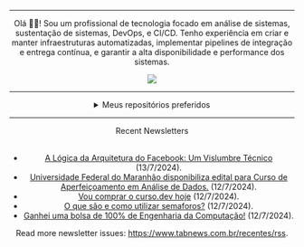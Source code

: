 <div align="center">
<hr>
<p>Olá 👋🏾! Sou um profissional de tecnologia focado em análise de sistemas, sustentação de sistemas, DevOps, e CI/CD. Tenho experiência em criar e manter infraestruturas automatizadas, implementar pipelines de integração e entrega contínua, e garantir a alta disponibilidade e performance dos sistemas.</p>
  <img src="https://media.giphy.com/media/yAGIvCiwPJn5C/giphy.gif">
<hr>
  <details>
  <summary>Meus repositórios preferidos</summary>
  <br />
  Alguns dos meus melhores repositórios:
  <br />
<br />
  <ul><li><a href=https://github.com/KubeNerd/aluratube target="_blank" rel="noopener noreferrer">KubeNerd/aluratube</a> (<b>0</b> ✨ and <b>0</b> 🍴): Aluratube - Desenvolvido durante a imersão React da Alura no final de 2022</li><li><a href=https://github.com/KubeNerd/nlw-ia target="_blank" rel="noopener noreferrer">KubeNerd/nlw-ia</a> (<b>0</b> ✨ and <b>0</b> 🍴): Projeto desenvolvido durante a NLW IA - Usando a API da OPENAI</li>
<li>More coming soon :).</li>
</ul>
  </details>
  <hr/>
    <summary>Recent Newsletters</summary>
  <br />
  <ul>
    <li><a href=https://www.tabnews.com.br/IamThiagoIT/a-logica-da-arquitetura-do-facebook-um-vislumbre-tecnico target="_blank" rel="noopener noreferrer">A Lógica da Arquitetura do Facebook: Um Vislumbre Técnico</a> (13/7/2024).</li><li><a href=https://www.tabnews.com.br/sauloFerroMaciel/universidade-federal-do-maranhao-disponibiliza-edital-para-curso-de-aperfeicoamento-em-analise-de-dados target="_blank" rel="noopener noreferrer">Universidade Federal do Maranhão disponibiliza edital para Curso de Aperfeiçoamento em Análise de Dados.</a> (12/7/2024).</li><li><a href=https://www.tabnews.com.br/rafaelnunes/vou-comprar-o-curso-dev-hoje target="_blank" rel="noopener noreferrer">Vou comprar o curso.dev hoje</a> (12/7/2024).</li><li><a href=https://www.tabnews.com.br/DevMayron/o-que-sao-e-como-utilizar-semaforos target="_blank" rel="noopener noreferrer">O que são e como utilizar semaforos?</a> (12/7/2024).</li><li><a href=https://www.tabnews.com.br/whyrnld/ganhei-uma-bolsa-de-100-por-cento-de-engenharia-da-computacao target="_blank" rel="noopener noreferrer">Ganhei uma bolsa de 100% de Engenharia da Computação!</a> (12/7/2024).</li>
  </ul>
<p>Read more newsletter issues: <a href="https://www.tabnews.com.br/recentes/rss">https://www.tabnews.com.br/recentes/rss</a>.</p>
  </details>
